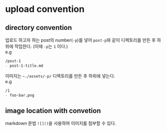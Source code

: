 # upload convention

## directory convention
업로드 하고자 하는 post의 number(`-p`)를 넣어 `post-p`와 같이 디렉토리를 만든 후 하위에 작업한다. (이때 `-p`는 `1` 이다.)  
e.g
```markdown
/post-1
- post-1-title.md
```

이미지는 `~./assets/-p/` 디렉토리를 만든 후 하위에 넣는다.  
e.g
```markdown
/1
- foo-bar.png
```

## image location with convetion 
markdown 문법 `![]()`을 사용하여 이미지를 첨부할 수 있다.
